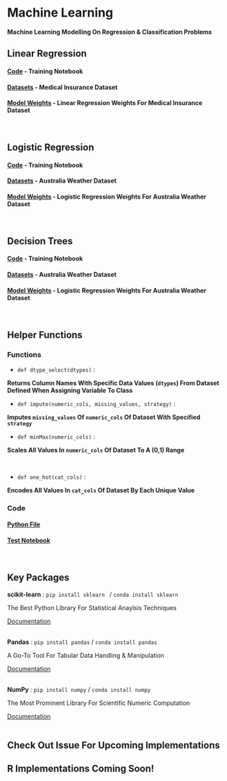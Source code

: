 # Machine Learning
<b>Machine Learning Modelling On Regression &amp; Classification Problems</b>
<br />

## Linear Regression

#### [Code](https://github.com/Ansh3101/MachineLearning/blob/main/Linear%20Regression/LinearRegression.ipynb) - Training Notebook 
#### [Datasets](https://github.com/Ansh3101/MachineLearning/blob/main/Linear%20Regression/MediCare.csv) - Medical Insurance Dataset
#### [Model Weights](https://github.com/Ansh3101/MachineLearning/blob/main/Linear%20Regression/MediCare.joblib) - Linear Regression Weights For Medical Insurance Dataset

<br />

## Logistic Regression

#### [Code](https://github.com/Ansh3101/MachineLearning/blob/main/Logistic%20Regression/LogisticRegression.ipynb) - Training Notebook 
#### [Datasets](https://github.com/Ansh3101/MachineLearning/blob/main/Logistic%20Regression/weatherAUS.csv) - Australia Weather Dataset
#### [Model Weights](https://github.com/Ansh3101/MachineLearning/blob/main/Logistic%20Regression/Weights.joblib) - Logistic Regression Weights For Australia Weather Dataset

<br />

## Decision Trees

#### [Code](https://github.com/Ansh3101/MachineLearning/blob/main/Decision%20Trees/DecisionTrees.ipynb) - Training Notebook 
#### [Datasets](https://github.com/Ansh3101/MachineLearning/blob/main/Decision%20Trees/weatherAUS.csv) - Australia Weather Dataset
#### [Model Weights](https://github.com/Ansh3101/MachineLearning/blob/main/Decision%20Trees/Weights.joblib) - Logistic Regression Weights For Australia Weather Dataset

<br />

## Helper Functions

 
### Functions

  - `def dtype_select(dtypes)` : 
 
 **Returns Column Names With Specific Data Values (`dtypes`) From Dataset Defined When Assigning Variable To Class**
 
 
  - `def impute(numeric_cols, missing_values, strategy)` : 

**Imputes `missing_values` Of `numeric_cols` Of Dataset With Specified `strategy`**

  - `def minMax(numeric_cols)` : 

**Scales All Values In `numeric_cols` Of Dataset To A (0,1) Range**


 <br>
 
 
  - `def one_hot(cat_cols)` : 
 
 **Encodes All Values In `cat_cols` Of Dataset By Each Unique Value**
 <br>

### Code

#### [Python File](https://github.com/Ansh3101/MachineLearning/blob/main/Helper/helper.py) 
#### [Test Notebook](https://github.com/Ansh3101/MachineLearning/blob/main/Helper/helper_test.ipynb)<br>
<br />


## Key Packages
**scikit-learn** : `pip install sklearn ` / `conda install sklearn`
                 
   The Best Python Library For Statistical Anaylsis Techniques
   
   [Documentation](www.scikit-learn.org)
<br />
<br />

**Pandas** : `pip install pandas` /  `conda install pandas`
                 
   A Go-To Tool For Tabular Data Handling & Manipulation
   
   [Documentation](www.pandas.pydata.org/docs/user_guide/index.html#user-guide)
<br />
<br />


**NumPy** : `pip install numpy` /  `conda install numpy`
                 
   The Most Prominent Library For Scientific Numeric Computation
   
   [Documentation](https://numpy.org/doc/stable/user/index.html#user)
 <br />
 <br />
 
 ## Check Out Issue For Upcoming Implementations
 ## R Implementations Coming Soon!
